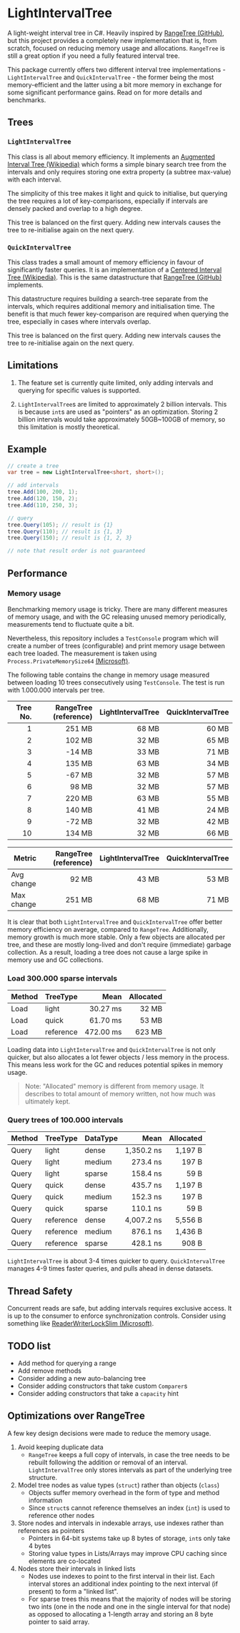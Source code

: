 # LightIntervalTree

A light-weight interval tree in C#. Heavily inspired by [RangeTree (GitHub)](https://github.com/mbuchetics/RangeTree), but this project provides a completely new implementation that is, from scratch, focused on reducing memory usage and allocations. `RangeTree` is still a great option if you need a fully featured interval tree.

This package currently offers two different interval tree implementations - `LightIntervalTree` and `QuickIntervalTree` - the former being the most memory-efficient and the latter using a bit more memory in exchange for some significant performance gains. Read on for more details and benchmarks.

<!-- This implementation uses a combination of of concepts from [Centered Interval Trees (Wikipedia)](https://en.wikipedia.org/wiki/Interval_tree#Centered_interval_tree) - for querying - and [AVL trees (Wikipedia)](https://en.wikipedia.org/wiki/AVL_tree) - for self-balancing. -->

## Trees

### `LightIntervalTree`

This class is all about memory efficiency. It implements an [Augmented Interval Tree (Wikipedia)](https://en.wikipedia.org/wiki/Interval_tree#Augmented_tree) which forms a simple binary search tree from the intervals and only requires storing one extra property (a subtree max-value) with each interval.

The simplicity of this tree makes it light and quick to initialise, but querying the tree requires a lot of key-comparisons, especially if intervals are densely packed and overlap to a high degree.

This tree is balanced on the first query. Adding new intervals causes the tree to re-initialise again on the next query.

### `QuickIntervalTree`

This class trades a small amount of memory efficiency in favour of significantly faster queries. It is an implementation of a [Centered Interval Tree (Wikipedia)](https://en.wikipedia.org/wiki/Interval_tree#Centered_interval_tree). This is the same datastructure that [RangeTree (GitHub)](https://github.com/mbuchetics/RangeTree) implements.

This datastructure requires building a search-tree separate from the intervals, which requires additional memory and initialisation time. The benefit is that much fewer key-comparison are required when querying the tree, especially in cases where intervals overlap.

This tree is balanced on the first query. Adding new intervals causes the tree to re-initialise again on the next query.

## Limitations

1. The feature set is currently quite limited, only adding intervals and querying for specific values is supported.

1. `LightIntervalTree`s are limited to approximately 2 billion intervals. This is because `int`s are used as "pointers" as an optimization. Storing 2 billion intervals would take approximately 50GB~100GB of memory, so this limitation is mostly theoretical.

## Example

```csharp
// create a tree
var tree = new LightIntervalTree<short, short>();

// add intervals
tree.Add(100, 200, 1);
tree.Add(120, 150, 2);
tree.Add(110, 250, 3);

// query
tree.Query(105); // result is {1}
tree.Query(110); // result is {1, 3}
tree.Query(150); // result is {1, 2, 3}

// note that result order is not guaranteed
```

## Performance

### Memory usage

Benchmarking memory usage is tricky. There are many different measures of memory usage, and with the GC releasing unused memory periodically, measurements tend to fluctuate quite a bit.

Nevertheless, this repository includes a `TestConsole` program which will create a number of trees (configurable) and print memory usage between each tree loaded. The measurement is taken using `Process.PrivateMemorySize64` [(Microsoft)](https://docs.microsoft.com/en-us/dotnet/api/system.diagnostics.process.privatememorysize64?view=net-6.0).

The following table contains the change in memory usage measured between loading 10 trees consecutively using `TestConsole`. The test is run with 1.000.000 intervals per tree.

| Tree No. | RangeTree (reference) | LightIntervalTree | QuickIntervalTree |
|---------:|----------------------:|------------------:|------------------:|
|        1 |                251 MB |             68 MB |             60 MB |
|        2 |                102 MB |             32 MB |             65 MB |
|        3 |                -14 MB |             33 MB |             71 MB |
|        4 |                135 MB |             63 MB |             34 MB |
|        5 |                -67 MB |             32 MB |             57 MB |
|        6 |                 98 MB |             32 MB |             57 MB |
|        7 |                220 MB |             63 MB |             55 MB |
|        8 |                140 MB |             41 MB |             24 MB |
|        9 |                -72 MB |             32 MB |             42 MB |
|       10 |                134 MB |             32 MB |             66 MB |

| Metric     | RangeTree (reference) | LightIntervalTree | QuickIntervalTree |
|------------|----------------------:|------------------:|------------------:|
| Avg change |                 92 MB |             43 MB |             53 MB |
| Max change |                251 MB |             68 MB |             71 MB |

It is clear that both `LightIntervalTree` and `QuickIntervalTree` offer better memory efficiency on average, compared to `RangeTree`. Additionally, memory growth is much more stable. Only a few objects are allocated per tree, and these are mostly long-lived and don't require (immediate) garbage collection. As a result, loading a tree does not cause a large spike in memory use and GC collections.

### Load 300.000 sparse intervals

| Method |  TreeType |      Mean | Allocated |
|------- |---------- |----------:|----------:|
|   Load |     light |  30.27 ms |     32 MB |
|   Load |     quick |  61.70 ms |     53 MB |
|   Load | reference | 472.00 ms |    623 MB |

Loading data into `LightIntervalTree` and `QuickIntervalTree` is not only quicker, but also allocates a lot fewer objects / less memory in the process. This means less work for the GC and reduces potential spikes in memory usage.

> Note: "Allocated" memory is different from memory usage. It describes to total amount of memory written, not how much was ultimately kept.

###  Query trees of 100.000 intervals

| Method | TreeType  | DataType |       Mean | Allocated |
|--------|-----------|----------|-----------:|----------:|
| Query  | light     | dense    | 1,350.2 ns |   1,197 B |
| Query  | light     | medium   |   273.4 ns |     197 B |
| Query  | light     | sparse   |   158.4 ns |      59 B |
| Query  | quick     | dense    |   435.7 ns |   1,197 B |
| Query  | quick     | medium   |   152.3 ns |     197 B |
| Query  | quick     | sparse   |   110.1 ns |      59 B |
| Query  | reference | dense    | 4,007.2 ns |   5,556 B |
| Query  | reference | medium   |   876.1 ns |   1,436 B |
| Query  | reference | sparse   |   428.1 ns |     908 B |

`LightIntervalTree` is about 3-4 times quicker to query. `QuickIntervalTree` manages 4-9 times faster queries, and pulls ahead in dense datasets.

## Thread Safety

Concurrent reads are safe, but adding intervals requires exclusive access. It is up to the consumer to enforce synchronization controls. Consider using something like [ReaderWriterLockSlim (Microsoft)](https://docs.microsoft.com/en-us/dotnet/api/system.threading.readerwriterlockslim).

## TODO list

* Add method for querying a range
* Add remove methods
* Consider adding a new auto-balancing tree
* Consider adding constructors that take custom `Comparer`s
* Consider adding constructors that take a `capacity` hint

## Optimizations over RangeTree

A few key design decisions were made to reduce the memory usage.

1. Avoid keeping duplicate data
    * `RangeTree` keeps a full copy of intervals, in case the tree needs to be rebuilt following the addition or removal of an interval. `LightIntervalTree` only stores intervals as part of the underlying tree structure.
1. Model tree nodes as value types (`struct`) rather than objects (`class`)
    * Objects suffer memory overhead in the form of type and method information
    * Since `struct`s cannot reference themselves an index (`int`) is used to reference other nodes
1. Store nodes and intervals in indexable arrays, use indexes rather than references as pointers
    * Pointers in 64-bit systems take up 8 bytes of storage, `int`s only take 4 bytes
    * Storing value types in Lists/Arrays may improve CPU caching since elements are co-located
1. Nodes store their intervals in linked lists
    * Nodes use indexes to point to the first interval in their list. Each interval stores an additional index pointing to the next interval (if present) to form a "linked list".
    * For sparse trees this means that the majority of nodes will be storing two ints (one in the node and one in the single interval for that node) as opposed to allocating a 1-length array and storing an 8 byte pointer to said array.
